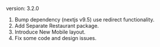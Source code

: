 version: 3.2.0

1. Bump dependency (nextjs v9.5) use redirect functionality.
2. Add Separate Restaurant package.
3. Introduce New Mobile layout.
4. Fix some code and design issues.
